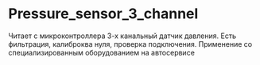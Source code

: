 # Pressure_sensor_3_channel
Читает с микроконтроллера 3-х канальный датчик давления. Есть фильтрация, калиброква нуля, проверка подключения. Применение со специализированным оборудованием на автосервисе

